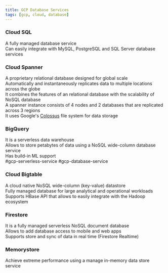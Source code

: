 ```yaml
---
title: GCP Database Services
tags: [gcp, cloud, database]
---
```


### Cloud SQL

A fully managed database service  
Can easily integrate with MySQL, PostgreSQL and SQL Server database services

### Cloud Spanner

A proprietary relational database designed for global scale  
Automatically and instantaneously replicates data to multiple locations across the globe  
It combines the features of an relational database with the scalability of NoSQL database  
A spanner instance consists of 4 nodes and 2 databases that are replicated across 3 regions  
It uses Google's [Colossus](../GCP%20Other%20Services/GCP%20Internal%20Services.md#colossus) file system for data storage

### BigQuery

It is a serverless data warehouse  
Allows to store petabytes of data using a NoSQL wide-column database service  
Has build-in ML support  
#gcp-serverless-service #gcp-database-service

### Cloud Bigtable

A cloud native NoSQL wide-column (key-value) datastore  
Fully managed database for large analytical and operational workloads  
Supports HBase API that allows to easily integrate with the Hadoop ecosystem

### Firestore

It is a fully managed serverless NoSQL document database  
Allows to add database access to mobile and web apps  
Supports store and sync of data in real time (Firestore Realtime)

### Memorystore

Achieve extreme performance using a manage in-memory data store service